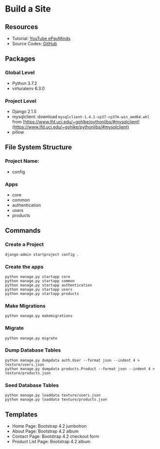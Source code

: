 # Build a Site

## Resources

- Tutorial: [YouTube ePayMinds](https://www.youtube.com/watch?v=5bTvseLFkAo&list=PLV2_Iivd4jxYVDWCcxmccusNaUx2kWCg1)
- Source Codes: [GitHub](https://github.com/codingforentrepreneurs/eCommerce)

## Packages

### Global Level

- Python 3.7.2
- virturalenv 6.3.0

### Project Level

- Django 2.1.5
- mysqlclient: download `mysqlclient‑1.4.1‑cp37‑cp37m‑win_amd64.whl` from [https://www.lfd.uci.edu/~gohlke/pythonlibs/#mysqlclient](https://www.lfd.uci.edu/~gohlke/pythonlibs/#mysqlclient)
- pillow

## File System Structure

### Project Name:

- config

### Apps

- core
- common
- authentication
- users
- products

## Commands

### Create a Project

```shell
django-admin startproject config .
```

### Create the apps

```shell
python manage.py startapp core
python manage.py startapp common
python manage.py startapp authentication
python manage.py startapp users
python manage.py startapp products
```

### Make Migrations

```shell
python manage.py makemigrations
```

### Migrate

```shell
python manage.py migrate
```

### Dump Database Tables

```shell
python manage.py dumpdata auth.User --format json --indent 4 > texture/users.json
python manage.py dumpdata products.Product --format json --indent 4 > texture/products.json
```

### Seed Database Tables

```shell
python manage.py loaddata texture/users.json
python manage.py loaddata texture/products.json
```

## Templates

- Home Page: Bootstrap 4.2 jumbotron
- About Page: Bootstrap 4.2 album
- Contact Page: Bootstrap 4.2 checkout form
- Product List Page: Bootstrap 4.2 album
